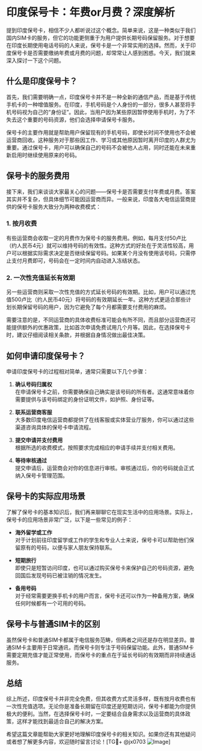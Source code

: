 # 印度保号卡：年费or月费？深度解析

提到印度保号卡，相信不少人都听说过这个概念。简单来说，这是一种类似于我们国内SIM卡的服务，但它的功能更侧重于为用户提供长期号码保留服务。对于想要在印度长期使用电话号码的人来说，保号卡是一个非常实用的选择。然而，关于印度保号卡是否需要缴纳年费或月费的问题，却常常让人感到困惑。今天，我们就来深入探讨一下这个问题。

## 什么是印度保号卡？

首先，我们需要明确一点，印度保号卡并不是一种全新的通信产品，而是基于传统手机卡的一种增值服务。在印度，手机号码是个人身份的一部分，很多人甚至将手机号码视为自己的“身份证”。因此，当用户因为某些原因暂停使用手机时，为了不失去这个重要的号码资源，他们会选择申请保号卡服务。

保号卡的主要作用就是帮助用户保留现有的手机号码，即使长时间不使用也不会被运营商回收。这种服务对于那些因工作、学习或其他原因暂时离开印度的人群尤为重要。通过保号卡，用户可以确保自己的号码不会被他人占用，同时还能在未来重新启用时继续使用原来的号码。

## 保号卡的服务费用

接下来，我们来谈谈大家最关心的问题——保号卡是否需要支付年费或月费。答案其实并不复杂，但具体细节可能因运营商而异。一般来说，印度各大电信运营商提供的保号卡服务大致分为两种收费模式：

### 1. **按月收费**
有些运营商会收取一定的月费作为保号卡的服务费用。例如，每月支付50卢比（约人民币4元）就可以维持号码的有效性。这种方式的好处在于灵活性较高，用户可以根据实际需求决定是否继续保留号码。如果某个月没有使用该号码，只需停止支付月费即可，号码会在一定时间内自动进入冻结状态。

### 2. **一次性充值延长有效期**
另一些运营商则采取一次性充值的方式延长号码的有效期。比如，用户可以通过充值500卢比（约人民币40元）将号码的有效期延长一年。这种方式更适合那些计划长期保留号码的用户，因为它避免了每个月都需要支付费用的麻烦。

需要注意的是，不同运营商的具体收费标准可能会有所不同，而且部分运营商还可能提供额外的优惠政策，比如首次申请免费试用几个月等。因此，在选择保号卡时，建议仔细阅读相关条款，并根据自身情况做出最佳决策。

## 如何申请印度保号卡？

申请印度保号卡的过程相对简单，通常只需要以下几个步骤：

1. **确认号码归属权**  
   在申请保号卡之前，你需要确保自己确实是该号码的所有者。这通常意味着你需要提供与该号码绑定的身份证明文件，如护照、身份证等。

2. **联系运营商客服**  
   大多数印度电信运营商都提供了在线客服或实体营业厅服务，你可以通过这些渠道咨询具体的保号卡申请流程。

3. **提交申请并支付费用**  
   根据所选的收费模式，按照要求完成相应的申请手续并支付相关费用。

4. **等待审核通过**  
   提交申请后，运营商会对你的信息进行审核。审核通过后，你的号码就会正式纳入保号卡管理范围。

## 保号卡的实际应用场景

了解了保号卡的基本知识后，我们再来聊聊它在现实生活中的应用场景。实际上，保号卡的应用场景非常广泛，以下是一些常见的例子：

- **海外留学或工作**  
  对于计划前往印度留学或工作的学生和专业人士来说，保号卡可以帮助他们保留原有的号码，以便与家人朋友保持联系。

- **短期旅行**  
  即使只是短暂访问印度，也可以通过购买保号卡来保护自己的号码资源，避免回国后发现号码已被注销的情况发生。

- **备用号码**  
  对于经常需要更换手机卡的用户而言，保号卡还可以作为一种备用方案，确保任何时候都有一个可用的号码。

## 保号卡与普通SIM卡的区别

虽然保号卡和普通SIM卡都属于电信服务范畴，但两者之间还是存在明显差异。普通SIM卡主要用于日常通讯，而保号卡则专注于号码保留功能。此外，普通SIM卡需要定期充值才能正常使用，而保号卡的重点在于延长号码的有效期而非持续通话服务。

## 总结

综上所述，印度保号卡并非完全免费，但其收费方式灵活多样，既有按月收费也有一次性充值选项。无论你是准备长期留在印度还是短期访问，保号卡都能为你提供极大的便利。当然，在选择保号卡时，一定要结合自身需求以及运营商的具体政策，这样才能找到最适合自己的解决方案。

希望这篇文章能帮助大家更好地理解印度保号卡的相关知识。如果你还有其他疑问或者想了解更多内容，欢迎随时留言讨论！[TG💪+ @jx0703 ![Image](https://github.com/user-attachments/assets/dbca1d08-cadb-493c-b0ec-ad6f7a83f270)]
